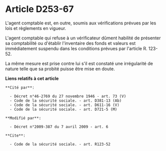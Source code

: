 # Article D253-67

L'agent comptable est, en outre, soumis aux vérifications prévues par les lois et règlements en vigueur.

L'agent comptable qui refuse à un vérificateur dûment habilité de présenter sa comptabilité ou d'établir l'inventaire des
fonds et valeurs est immédiatement suspendu dans les conditions prévues par l'article R. 123-52. 

La même mesure est prise contre lui s'il est constaté une irrégularité de nature telle que sa probité puisse être mise en
doute.

**Liens relatifs à cet article**

	**Cité par**:

	  - Décret n°46-2769 du 27 novembre 1946 - art. 73 (V)
	  - Code de la sécurité sociale. - art. D381-13 (Ab)
	  - Code de la sécurité sociale. - art. D611-16 (V)
	  - Code de la sécurité sociale. - art. D721-5 (M)

	**Modifié par**:

	  - Décret n°2009-387 du 7 avril 2009 - art. 6

	**Cite**:

	  - Code de la sécurité sociale. - art. R123-52
